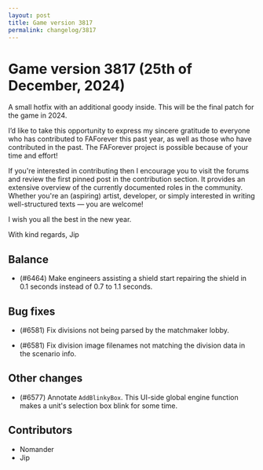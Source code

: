 ```yaml
---
layout: post
title: Game version 3817
permalink: changelog/3817
---
```


# Game version 3817 (25th of December, 2024)

A small hotfix with an additional goody inside. This will be the final patch for the game in 2024.

I’d like to take this opportunity to express my sincere gratitude to everyone who has contributed to FAForever this past year, as well as those who have contributed in the past. The FAForever project is possible because of your time and effort!

If you're interested in contributing then I encourage you to visit the forums and review the first pinned post in the contribution section. It provides an extensive overview of the currently documented roles in the community. Whether you're an (aspiring) artist, developer, or simply interested in writing well-structured texts — you are welcome!

I wish you all the best in the new year.

With kind regards,
Jip

## Balance

- (#6464) Make engineers assisting a shield start repairing the shield in 0.1 seconds instead of 0.7 to 1.1 seconds.

## Bug fixes

- (#6581) Fix divisions not being parsed by the matchmaker lobby.

- (#6581) Fix division image filenames not matching the division data in the scenario info.

## Other changes

- (#6577) Annotate `AddBlinkyBox`. This UI-side global engine function makes a unit's selection box blink for some time.

## Contributors

- Nomander
- Jip
